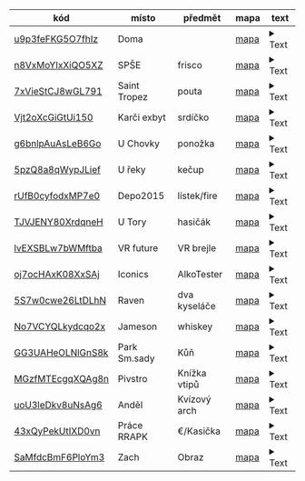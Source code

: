 kód | místo | předmět | mapa | text 
--- | --- | --- | --- | --- 
[u9p3feFKG5O7fhIz](https://stopymt.xyz/u9p3feFKG5O7fhIz) | Doma |  | [mapa](https://goo.gl/maps/AtPScojmY5NkPdQZ6) | <details><summary>Text</summary><h2>Před dávnými časy, v předaleké galaxii… </h2><br> <br> Jsi oslavil 30 let. Tedy.. jsme oslavili, abych byl přesný. Víš, já jsem tebou. Ano, mluvím k tobě ze vzdálené budoucnosti. Tobě před nedávnem bylo 30 let a já oslavil 142. <br> <br> Dnešní den však kriticky ovlivní to, jakým způsobem bude náš život pokračovat dál. <br> Je nutné, abys až do poslední chvíle následoval mé instrukce.. <br><br> Při svých mezigalaktických velvyslaneckých cestách jsem narazil na červí díru, která mě unesla do víru času. To způsobilo řadu časových anomálií, které se zhmotňují jako předměty spjaté s naším životem, a to právě dnes, 7.5.2023. <br> <br> Od tebe potřebuji abys šel po stopě těchto anomálií a pomohl mi uniknout jejich zajištěním. Časové kontinuum mi bohužel dovolí nahlédnout do minulosti jen ve velmi omezeném režimu. Vidím jen fragmenty události, související s danou anomálií. Budeš si muset v řadě situací umět poradit a vzpomínat na naši společnou minulost. <br> <br> U každého předmětu, který najdeš, nalezneš QR kód, jehož načtením budu schopný anomálii identifikovat, zajistit a poslat ti nápovědu k dalšímu předmětu. Musíš najít a posbírat všechny ztracené předměty, jinak je naše existence odsouzena k zániku! <br> <br> Pokud už opravdu bude hrozit že další časovou anomálii nenajdeš, je u každé z nich k dispozici poslední známá časoprostorová souřadnice. Ale kde je v tom pak zábava? Neboj se ale kromě popisu používat i obrázkové nápovědy které ti pomocí časového vortexu budu posílat. <br> <h2> Prosím pomoz mi, mladý Mitchi, jsi naše jediná naděje.</h2></details>
[n8VxMoYIxXiQO5XZ](https://stopymt.xyz/n8VxMoYIxXiQO5XZ) | SPŠE | frisco | [mapa](https://goo.gl/maps/c4hDHpWrwXES2YRf8) | <details><summary>Text</summary>První předmět se nachází poblíž naší alma mater, kolébky našich prvních vědomostí o požití alkoholu. <br> Škola života, která ti ukázala, co je správné a co je špatné. Škola, která tě inspirovala k činům, kterých bys bez alkoholu v krvi nikdy nebyl schopen. <br> Samotný předmět potom sice není oficiální školní pomůcka, nicméně nás provázel celou dobu studia a stál nás nejednu stravenku.</details>
[7xVieStCJ8wGL791](https://stopymt.xyz/7xVieStCJ8wGL791) | Saint Tropez | pouta | [mapa](https://goo.gl/maps/FAkiUrmNQi7n4Xy68) | <details><summary>Text</summary>Druhá anomálie není tak zřetelná, vidím pouze samé problémy. Problémy se zapíjením, zákonem, zobrazováním, zpožděním, záškoláctvím.</details>
[Vjt2oXcGiGtUi150](https://stopymt.xyz/Vjt2oXcGiGtUi150) | Karči exbyt | srdíčko | [mapa](https://goo.gl/maps/4RFCf4KUbotTS1xG6) | <details><summary>Text</summary>Dovolím si trochu básnit.. Jak totiž víš, jsme velcí romantikové. <br> Když muž se ženou snídá, láska v bytě roztahuje svá křídla. Další zastávka je první byt, kde se vážný vztah začal dít.</details>
[g6bnlpAuAsLeB6Go](https://stopymt.xyz/g6bnlpAuAsLeB6Go) | U Chovky | ponožka | [mapa](https://goo.gl/maps/tLF9kGCab4KqvMKc6) | <details><summary>Text</summary>Předmět se tentokrát zatoulal na dost pozoruhodné místo. <br> Poprvé jsme zde objevovali nové světy ať již na gauči, nebo na podložce na yogu. Přečkali jsme zde naši první (ale bohužel zdaleka ne poslední) pandemii. A okusili nejeden kouzelný nápoj.</details>
[5pzQ8a8qWypJLief](https://stopymt.xyz/5pzQ8a8qWypJLief) | U řeky | kečup | [mapa](https://goo.gl/maps/LuRWwe38jkGVWAcT9) | <details><summary>Text</summary>Musíš si pospíšit! Jde nám o čas! Anomálie plave po proudu řeky pryč! Už se nám jednou povedlo jí chytit. Vem si na pomoc alespoň klacek. Zvládneš to i tentokrát!</details>
[rUfB0cyfodxMP7e0](https://stopymt.xyz/rUfB0cyfodxMP7e0) | Depo2015 | lístek/fire | [mapa](https://goo.gl/maps/SBnRgbcoQohe8fVQ7) | <details><summary>Text</summary>Další zastávka sice není zastávkou v pravém slova smyslu, ale s dopravními prostředky je úzce spojená. Taky s ohněm, hudbou, jídlem, a kradenými slunečníky. Samotná anomálie je ve tvém čase již osm let stará, ale těch pár vzpomínek které nám přinesla si pamatujeme dodnes. Její nynější lokace je nejasná, jediné co slyším je: “Jakou dělám atmosféru?!”</details>
[TJVJENY80XrdqneH](https://stopymt.xyz/TJVJENY80XrdqneH) | U Tory | hasičák | [mapa](https://goo.gl/maps/yuavHrG2XqV9dUmv5) | <details><summary>Text</summary>Opět mě přepadá lehká nostalgie. <br> Žil jsi zde s tím nejlepším člověkem, s tvým nejbližším kamarádem.. nechť mu je země lehká. Chodili jsme spolu statečně na pivo ještě dalších sto let.. Kdyby jsi u sebe měl další hledaný předmět, mohl tu klidně ještě dalších sto být a ne umřít v protější budově.</details>
[lvEXSBLw7bWMftba](https://stopymt.xyz/lvEXSBLw7bWMftba) | VR future | VR brejle | [mapa](https://goo.gl/maps/xKHu18gAAfQ68e4D9) | <details><summary>Text</summary>Další anomálie je poněkud matoucí. Vypadá to, že jsme navštívili vesmír, divoký západ, i postapokalyptický svět během několika minut. A to jen díky předmětu, který je nyní vyvržen z proudu času na schody poblíž.</details>
[oj7ocHAxK08XxSAj](https://stopymt.xyz/oj7ocHAxK08XxSAj) | Iconics | AlkoTester | [mapa](https://goo.gl/maps/1hzCxRf3E38D2qa7A) | <details><summary>Text</summary>Další místo bylo jedno z mnoha pracovních míst, kterými jsme si prošli. <br> Už si ani nevzpomínám, jak se ta díra jmenovala. Vím ale, že jsme tam chodili na nějaký testování. Asi testování na drogy nebo něco podobného. <br> Snad si vzpomeneš. Anomálie je s povahou tvé pozice v této zapamatování nehodném jobu spojena.</details>
[5S7w0cwe26LtDLhN](https://stopymt.xyz/5S7w0cwe26LtDLhN) | Raven | dva kyseláče | [mapa](https://goo.gl/maps/CRvrjudo3r4wm3vL7) | <details><summary>Text</summary>„Proroku,“ dím, „mene tekel, ať jsi pták a nebo z pekel, <br> synu podsvětí, a přece proroku, pojď hádat mně – <br> statečně, byť opuštěný, žiji zaklet v této zemi, <br> dům mám hrůzou obklíčený, zda tvá věštba uhádne, <br> zdali najdu balzám v smrti, zda tvá věštba uhádne“ – <br> Havran dí: „Už víckrát ne.“ <br> <br> A přec zde vězíš, čumě do papíru, <br> Zoufaje, hledáš tu správnou míru. <br> Pěna bílá, tělo tmavé, <br> Havran kouká, pivo klame. <br> Večer za večerem, kolik rán přišlo bylo bez nocí! <br> Hleděl jsi tu na dno sklínky, pln opilých bezmocí. <br> Pivo zkyslé, ovocné, tak vydej se vstříc zábavě: <br> Havran dí: „Tak dáme dvě?.“</details>
[No7VCYQLkydcqo2x](https://stopymt.xyz/No7VCYQLkydcqo2x) | Jameson | whiskey | [mapa](https://goo.gl/maps/xGXTX7fcbEtuaftJ9) | <details><summary>Text</summary>Ačkoliv jsi v nedávné době navštívil hlavní město whiskey, několik, mnoho, možná stovky večerů jsme předtím slavili irsko v jiném lokále. Přišel čas kdy i já začal vypadat jako Billy Gibbons.</details>
[GG3UAHeOLNlGnS8k](https://stopymt.xyz/GG3UAHeOLNlGnS8k) | Park Sm.sady | Kůň | [mapa](https://goo.gl/maps/xCQ6KmkxaUSwD8YB6) | <details><summary>Text</summary>Vidím zvíře veliké jehož ohon branky se bude dotýkat! Také vidím černobílý film, ačkoliv ho neslyším, protože nemám patřičné vybavení. Myslím, že někdo někoho vraždí? Proč se tedy ale smějeme? Také vidím park a další spoustu alkoholu, obzvlášť během teplých letních dnů.</details>
[MGzfMTEcgqXQAg8n](https://stopymt.xyz/MGzfMTEcgqXQAg8n) | Pivstro | Knížka vtipů | [mapa](https://goo.gl/maps/spob3TjnXK7eGqxs7) | <details><summary>Text</summary>Zahlédl jsem další fragment události ale musím říct, že tenhle opravdu extra nedává smysl. <br> Rizoto? <br> Heligón? <br> Suterén?! <br> Vidím hodně piva, tolik piva, že se rozlilo i přes celý název. <br> Vidím taky celkem nedávnou událost, kdy má další, velmi blízká kamarádka, opět, po mnoha a mnoha letech, zkoušela vyprávět vtip. <br> <br> Do dnes kvůli tomu koktá. <br> Kdyby jsem jen tenkrát u sebe měl předmět který teď hledáš, mohla se tomuto osudu vyhnout.</details>
[uoU3leDkv8uNsAg6](https://stopymt.xyz/uoU3leDkv8uNsAg6) | Anděl | Kvízový arch | [mapa](https://goo.gl/maps/6itMN7PZkf32kSQJ8) | <details><summary>Text</summary>Další lokace je opět opředena spoustou otázek! Například.: <ol> <li> Která česká osobnost ve středu dopoledne představila svůj oficiální portrét? </li><li> Interpret a název písně  (po půl bodu)? </li><li> Za který tým NHL hrál v letech 1977-1982 čechoslovák Václav Nedomanský? </li><li> Co označuje latinský výraz gloriola? </li><li> Jak se nyní jmenuje stanice metra v Praze, která se dříve jmenovala Moskevská? </li><li> Který podnik spojují všechny předchozí odpovědi? (za bonusovou anomálii navíc). </ol></details>
[43xQyPekUtIXD0vn](https://stopymt.xyz/43xQyPekUtIXD0vn) | Práce RRAPK | €/Kasička | [mapa](https://goo.gl/maps/N25S2G8PpwZAPTLh9) | <details><summary>Text</summary>Další anomálie a další zaměstnání, které nám pomohlo na cestě životem nejen pracovními zkušenostmi. Dřív než jsme zabezpečovali meziplanetární dotace, získávali jsme zkušenosti takzvaně “od podlahy”, respektive od chodníků. <br> Ačkoliv dnes už se místo hledaného předmětu používá pouze mitchcoin, v době kdy jsi zde trávil čas by se ti určitě hodil.</details>
[SaMfdcBmF6PloYm3](https://stopymt.xyz/SaMfdcBmF6PloYm3) | Zach | Obraz | [mapa](https://goo.gl/maps/zQLF45PrTaLCi2xL8) | <details><summary>Text</summary>Poslední místo mám trochu v <i>mlze</i>, možná hlavně proto, co se stane dnes večer. Nicméně cítím že moje <i>Zách</i>rana je blízko. <br> Více ti opravdu nemohu pomoci, otevři si rovnou obrázek nápovědy, který ti letí časovým vortexem.</details>
